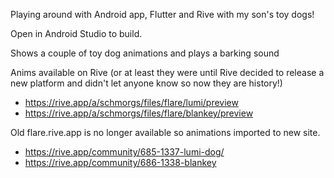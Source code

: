 Playing around with Android app, Flutter and Rive with my son's toy dogs!

Open in Android Studio to build.  

Shows a couple of toy dog animations and plays a barking sound

Anims available on Rive (or at least they were until Rive decided to release a new platform and didn't let anyone know so now they are history!)

* https://rive.app/a/schmorgs/files/flare/lumi/preview
* https://rive.app/a/schmorgs/files/flare/blankey/preview

Old flare.rive.app is no longer available so animations imported to new site.

* https://rive.app/community/685-1337-lumi-dog/
* https://rive.app/community/686-1338-blankey
